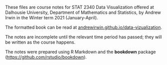 These files are course notes for STAT 2340 Data Visualization offered at Dalhousie University, Department of Mathematics and Statistics, by Andrew Irwin in the Winter term 2021 (January-April).

The formatted book can be read at [andrewirwin.github.io/data-vizualization](https://andrewirwin.github.io/data-visualization/). 

The notes are incomplete until the relevant time period has passed; they will be written as the course happens.

The notes were prepared using R Markdown and the **bookdown** package (https://github.com/rstudio/bookdown).
